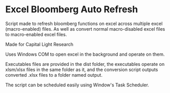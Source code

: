 # Excel Bloomberg Auto Refresh

Script made to refresh bloomberg functions on excel across multiple excel (macro-enabled) files.
As well as convert normal macro-disabled excel files to macro-enabled excel files.

Made for Capital Light Research

Uses Windows COM to open excel in the background and operate on them.

Executables files are provided in the dist folder, the executables operate on xlsm/xlsx files in the same folder as it, and the conversion script outputs converted .xlsx files to a folder named output.

The script can be scheduled easily using Window's Task Scheduler.